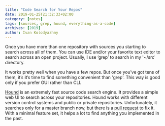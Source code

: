 ```yaml
---
title: "Code Search for Your Repos"
date: 2019-01-25T21:32:33+02:00
category: [notes]
tags: [sources, grep, hound, everything-as-a-code]
archives: [2019]
author: Ivan Kolodyazhny
---
```


Once you have more than one repository with sources you starting to search
across all of them. You can use IDE and/or your favorite text editor to search
across an open project. Usually,  I use ‘grep’ to search in my '~/src'
directory.

It works pretty well when you have a few repos. But once you’ve got tens of
them, it’s it’s time to find something convenient than 'grep'. This way is good
only if you prefer GUI rather than CLI.

[Hound](https://github.com/etsy/hound) is an extremely fast source code search
engine. It provides a simple web UI to search across your repositories. Hound
works with different version control systems and public or private
repositories. Unfortunately, it searches only for a master branch now, but
there is a [pull request](https://github.com/etsy/hound/pull/275) to fix it.
With a minimal feature set, it helps a lot to find anything you implemented in
the past.
